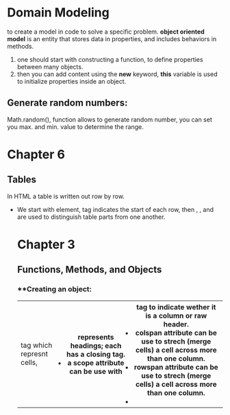 # **Domain Modeling** 
to create a model in code to solve a specific problem. 
**object oriented model** is an entity that stores data in properties, and includes behaviors in methods.
1. one should start with constructing a function, to define properties between many objects.
2. then you can add content using the **new** keyword, **this** variable is used to initialize properties inside an object. 

## Generate random numbers: 
Math.random(), function allows to generate random number, you can set you max. and min. value to determine the range.

# **Chapter 6** 
## **Tables**
In HTML a table is written out row by row.
* We start with <table> element, <tr> tag indicates the start of each row, then <td> tag which represnt cells, <th> represents headings; each has a closing tag.
* a scope attribute can be use with <th> tag to indicate wether it is a column or raw header. 
* colspan attribute can be use to strech (merge cells) a cell across more than one column. 
* rowspan attribute can be use to strech (merge cells) a cell across more than one column. 
* <thead>, <tbody>, and <tfoot> are used to distinguish table parts from one another.

# **Chapter 3** 
## **Functions, Methods, and Objects** 

### **Creating an object: 

